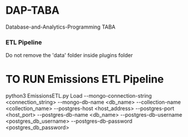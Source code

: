 # DAP-TABA
Database-and-Analytics-Programming TABA

### ETL Pipeline
Do not remove the 'data' folder inside plugins folder

# TO RUN Emissions ETL Pipeline
python3 EmissionsETL.py Load  --mongo-connection-string <connection_string> --mongo-db-name <db_name> --collection-name <collection_name> --postgres-host <host_address> --postgres-port <host_port>  --postgres-db-name <db_name> --postgres-db-username <postgres_db_username> --postgres-db-password <postgres_db_password>
